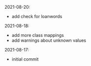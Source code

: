 2021-08-20:

* add check for loanwords

2021-08-18:

* add more class mappings
* add warnings about unknown values

2021-08-17:

* initial commit
